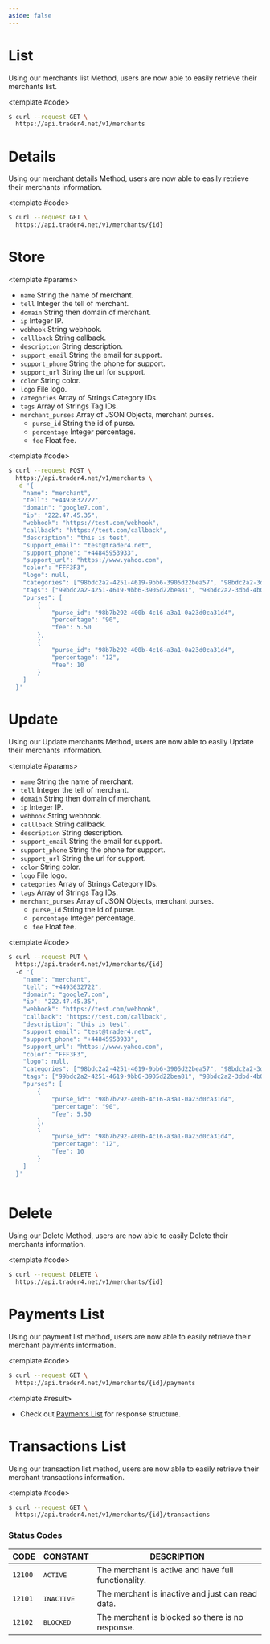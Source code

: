 ```yaml
---
aside: false
---
```


<!--@include: /partials/libraries.md-->

<CodeBox lang="Restful" method="GET" endpoint="/v1/merchants">

# List

Using our merchants list Method, users are now able to easily retrieve their merchants list.

<!--@include: /partials/authorization.md-->

<template #code>

```bash
$ curl --request GET \
  https://api.trader4.net/v1/merchants
```

</template>

</CodeBox>

<Response jfile="response/azpays/merchant/list" >
<template #result>

- `id` <span>String</span> the ID of merchant.
- `name` <span>String</span> the name of merchant.
- `tell` <span>Integer</span> the tell of merchant.
- `domain` <span>String</span> then domain of merchant.
- `ip` <span>Integer</span> IP.
- `description` <span>String</span> description.
- `support_email` <span>String</span> the email for support.
- `support_phone` <span>String</span> the phone for support.
- `support_url` <span>String</span> the url for support.
- `color` <span>String</span> color.
- `logo` <span>String</span> logo.
- `status` <span>Integer</span> The status of merchant. Check out [Status Codes](#status-codes).
- `merchant_purses` <span>Array of JSON Objects</span>, merchant purses.
    - `purse_id` <span>String</span> the id of purse.
    - `percentage` <span>Integer</span> percentage.
    - `fee` <span>Float</span> fee.
- `tags` <span>Array of JSON Objects</span> Tags of merchant.
    - `id` <span>String</span> the name of tag.
    - `title` <span>String</span> the title of tag.
    - `slug` <span>String</span> the slug of tag.
- `categories` <span>Array of JSON Objects</span> Categories of merchant.
    - `id` <span>String</span> the name of category.
    - `title` <span>String</span> the title of category.
    - `slug` <span>String</span> the slug of category.
    - `type` <span>String</span> the type of category. Check out [Category Type Codes](https://next-docs.trader4.net/en/api/category?lang=restful&pos=0#auto-withdraw-table).

</template>
</Response>


<CodeBox lang="Restful" method="GET" endpoint="/v1/merchants/{id}">

# Details

Using our merchant details Method, users are now able to easily retrieve their merchants information.

<!--@include: /partials/authorization.md-->

<template #code>

```bash
$ curl --request GET \
  https://api.trader4.net/v1/merchants/{id}
```

</template>

</CodeBox>

<Response jfile="response/azpays/merchant/read" >
<template #result>

- `id` <span>String</span> the ID of merchant.
- `name` <span>String</span> the name of merchant.
- `tell` <span>Integer</span> the tell of merchant.
- `domain` <span>String</span> then domain of merchant.
- `ip` <span>Integer</span> IP.
- `description` <span>String</span> description.
- `support_email` <span>String</span> the email for support.
- `support_phone` <span>String</span> the phone for support.
- `support_url` <span>String</span> the url for support.
- `color` <span>String</span> color.
- `logo` <span>String</span> logo.
- `status` <span>Integer</span> The status of merchant. Check out [Status Codes](#status-codes).
- `merchant_purses` <span>Array of JSON Objects</span>, merchant purses.
    - `purse_id` <span>String</span> the id of purse.
    - `percentage` <span>Integer</span> percentage.
    - `fee` <span>Float</span> fee.
- `tags` <span>Array of JSON Objects</span> Tags of merchant.
    - `id` <span>String</span> the name of tag.
    - `title` <span>String</span> the title of tag.
    - `slug` <span>String</span> the slug of tag.
- `categories` <span>Array of JSON Objects</span> Categories of merchant.
    - `id` <span>String</span> the name of category.
    - `title` <span>String</span> the title of category.
    - `slug` <span>String</span> the slug of category.
    - `type` <span>String</span> the type of category. Check out [Category Type Codes](https://next-docs.trader4.net/en/api/category?lang=restful&pos=0#auto-withdraw-table).

</template>
</Response>

<CodeBox lang="Restful" method="POST" endpoint="/v1/merchants">


# Store

<template #params>

- `name` <span>String</span> the name of merchant.
- `tell` <span>Integer</span> the tell of merchant.
- `domain` <span>String</span> then domain of merchant.
- `ip` <span>Integer</span> IP.
- `webhook` <span>String</span> webhook.
- `calllback` <span>String</span> callback.
- `description` <span>String</span> description.
- `support_email` <span>String</span> the email for support.
- `support_phone` <span>String</span> the phone for support.
- `support_url` <span>String</span> the url for support.
- `color` <span>String</span> color.
- `logo` <span>File</span> logo.
- `categories` <span>Array of Strings</span> Category IDs.
- `tags` <span>Array of Strings</span> Tag IDs.
- `merchant_purses` <span>Array of JSON Objects</span>, merchant purses.
    - `purse_id` <span>String</span> the id of purse.
    - `percentage` <span>Integer</span> percentage.
    - `fee` <span>Float</span> fee.

</template>

<template #code>

```bash
$ curl --request POST \
  https://api.trader4.net/v1/merchants \
  -d '{
    "name": "merchant",
    "tell": "+4493632722",
    "domain": "google7.com",
    "ip": "222.47.45.35",
    "webhook": "https://test.com/webhook",
    "callback": "https://test.com/callback",
    "description": "this is test",
    "support_email": "test@trader4.net",
    "support_phone": "+44845953933",
    "support_url": "https://www.yahoo.com",
    "color": "FFF3F3",
    "logo": null,
    "categories": ["98bdc2a2-4251-4619-9bb6-3905d22bea57", "98bdc2a2-3dbd-4b00-b9ed-bfcdeb94e3c3"],
    "tags": ["99bdc2a2-4251-4619-9bb6-3905d22bea81", "98bdc2a2-3dbd-4b00-b9ed-bfcdeb94e3c7"],
    "purses": [
        {
            "purse_id": "98b7b292-400b-4c16-a3a1-0a23d0ca31d4",
            "percentage": "90",
            "fee": 5.50
        },
        {
            "purse_id": "98b7b292-400b-4c16-a3a1-0a23d0ca31d4",
            "percentage": "12",
            "fee": 10
        }
    ]
  }'
```

</template>

</CodeBox>

<Response jfile="response/azpays/merchant/create" >
<template #result>

- `id` <span>String</span> the ID of merchant.
- `name` <span>String</span> the name of merchant.
- `tell` <span>Integer</span> the tell of merchant.
- `domain` <span>String</span> then domain of merchant.
- `ip` <span>Integer</span> IP.
- `description` <span>String</span> description.
- `support_email` <span>String</span> the email for support.
- `support_phone` <span>String</span> the phone for support.
- `support_url` <span>String</span> the url for support.
- `color` <span>String</span> color.
- `logo` <span>String</span> logo.
- `status` <span>Integer</span> The status of merchant. Check out [Status Codes](#status-codes).
- `merchant_purses` <span>Array of JSON Objects</span>, merchant purses.
    - `purse_id` <span>String</span> the id of purse.
    - `percentage` <span>Integer</span> percentage.
    - `fee` <span>Float</span> fee.
- `tags` <span>Array of JSON Objects</span> Tags of merchant.
    - `id` <span>String</span> the name of tag.
    - `title` <span>String</span> the title of tag.
    - `slug` <span>String</span> the slug of tag.
- `categories` <span>Array of JSON Objects</span> Categories of merchant.
    - `id` <span>String</span> the name of category.
    - `title` <span>String</span> the title of category.
    - `slug` <span>String</span> the slug of category.
    - `type` <span>String</span> the type of category. Check out [Category Type Codes](https://next-docs.trader4.net/en/api/category?lang=restful&pos=0#auto-withdraw-table).

</template>
</Response>


<CodeBox lang="Restful" method="PUT" endpoint="/v1/merchants/{id}">

# Update

Using our Update merchants Method, users are now able to easily Update their merchants information.

<template #params>

- `name` <span>String</span> the name of merchant.
- `tell` <span>Integer</span> the tell of merchant.
- `domain` <span>String</span> then domain of merchant.
- `ip` <span>Integer</span> IP.
- `webhook` <span>String</span> webhook.
- `calllback` <span>String</span> callback.
- `description` <span>String</span> description.
- `support_email` <span>String</span> the email for support.
- `support_phone` <span>String</span> the phone for support.
- `support_url` <span>String</span> the url for support.
- `color` <span>String</span> color.
- `logo` <span>File</span> logo.
- `categories` <span>Array of Strings</span> Category IDs.
- `tags` <span>Array of Strings</span> Tag IDs.
- `merchant_purses` <span>Array of JSON Objects</span>, merchant purses.
    - `purse_id` <span>String</span> the id of purse.
    - `percentage` <span>Integer</span> percentage.
    - `fee` <span>Float</span> fee.

</template>

<template #code>

```bash
$ curl --request PUT \
  https://api.trader4.net/v1/merchants/{id}
  -d '{
    "name": "merchant",
    "tell": "+4493632722",
    "domain": "google7.com",
    "ip": "222.47.45.35",
    "webhook": "https://test.com/webhook",
    "callback": "https://test.com/callback",
    "description": "this is test",
    "support_email": "test@trader4.net",
    "support_phone": "+44845953933",
    "support_url": "https://www.yahoo.com",
    "color": "FFF3F3",
    "logo": null,
    "categories": ["98bdc2a2-4251-4619-9bb6-3905d22bea57", "98bdc2a2-3dbd-4b00-b9ed-bfcdeb94e3c3"],
    "tags": ["99bdc2a2-4251-4619-9bb6-3905d22bea81", "98bdc2a2-3dbd-4b00-b9ed-bfcdeb94e3c7"],
    "purses": [
        {
            "purse_id": "98b7b292-400b-4c16-a3a1-0a23d0ca31d4",
            "percentage": "90",
            "fee": 5.50
        },
        {
            "purse_id": "98b7b292-400b-4c16-a3a1-0a23d0ca31d4",
            "percentage": "12",
            "fee": 10
        }
    ]
  }'
  
```

</template>

</CodeBox>

<Response jfile="response/azpays/merchant/update" >
<template #result>

- `id` <span>String</span> the ID of merchant.
- `name` <span>String</span> the name of merchant.
- `tell` <span>Integer</span> the tell of merchant.
- `domain` <span>String</span> then domain of merchant.
- `ip` <span>Integer</span> IP.
- `description` <span>String</span> description.
- `support_email` <span>String</span> the email for support.
- `support_phone` <span>String</span> the phone for support.
- `support_url` <span>String</span> the url for support.
- `color` <span>String</span> color.
- `logo` <span>String</span> logo.
- `status` <span>Integer</span> The status of merchant. Check out [Status Codes](#status-codes).
- `merchant_purses` <span>Array of JSON Objects</span>, merchant purses.
    - `purse_id` <span>String</span> the id of purse.
    - `percentage` <span>Integer</span> percentage.
    - `fee` <span>Float</span> fee.
- `tags` <span>Array of JSON Objects</span> Tags of merchant.
    - `id` <span>String</span> the name of tag.
    - `title` <span>String</span> the title of tag.
    - `slug` <span>String</span> the slug of tag.
- `categories` <span>Array of JSON Objects</span> Categories of merchant.
    - `id` <span>String</span> the name of category.
    - `title` <span>String</span> the title of category.
    - `slug` <span>String</span> the slug of category.
    - `type` <span>String</span> the type of category. Check out [Category Type Codes](https://next-docs.trader4.net/en/api/category?lang=restful&pos=0#auto-withdraw-table).

</template>
</Response>


<CodeBox lang="Restful" method="DELETE" endpoint="/v1/merchants/{id}">

# Delete

Using our Delete Method, users are now able to easily Delete their merchants information.

<!--@include: /partials/authorization.md-->

<template #code>

```bash
$ curl --request DELETE \
  https://api.trader4.net/v1/merchants/{id}
```

</template>

</CodeBox>

<Response jfile="response/azpays/merchant/delete" >
<template #result>

</template>
</Response>



<CodeBox lang="Restful" method="GET" endpoint="/v1/merchants/{id}/payments">

# Payments List

Using our payment list method, users are now able to easily retrieve their merchant payments information.

<!--@include: /partials/authorization.md-->

<template #code>

```bash
$ curl --request GET \
  https://api.trader4.net/v1/merchants/{id}/payments
```

</template>

</CodeBox>

<Response jfile="v1/payment/list" >

<template #result>

- Check out [Payments List](https://next-docs.azpays.net/en/api/payment?lang=restful&pos=0#list) for response structure.

</template>

</Response>

<CodeBox lang="Restful" method="GET" endpoint="/v1/merchants/{id}/transactions">

# Transactions List

Using our transaction list method, users are now able to easily retrieve their merchant transactions information.

<!--@include: /partials/authorization.md-->

<template #code>

```bash
$ curl --request GET \
  https://api.trader4.net/v1/merchants/{id}/transactions
```

</template>

</CodeBox>

<Response jfile="response/azpays/transaction/list" >
<template #result>

- Check out [Transactions List](https://next-docs.azpays.net/en/api/transaction?lang=restful&pos=0#list) for response structure.

</template>
</Response>

### Status Codes
| CODE               | CONSTANT            | DESCRIPTION                                         |
|--------------------|---------------------|-----------------------------------------------------|
| <code>12100</code> | <pre>ACTIVE</pre>   | The merchant is active and have full functionality. |
| <code>12101</code> | <pre>INACTIVE</pre> | The merchant is inactive and just can read data.    |
| <code>12102</code> | <pre>BLOCKED</pre>  | The merchant is blocked so there is no response.    |